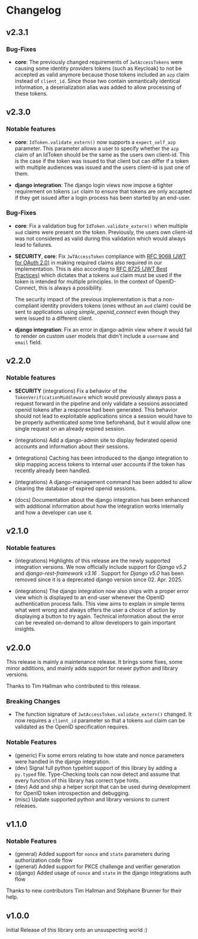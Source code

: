 # Changelog

## v2.3.1

### Bug-Fixes

- **core**: The previously changed requirements of `JwtAccessTokens` were causing some identity providers tokens (such as Keycloak) to not be accepted as valid anymore because those tokens included an `azp` claim instead of `client_id`.
  Since those two contain semantically identical information, a deserialization alias was added to allow processing of these tokens.

## v2.3.0

### Notable features

- **core**: `IdToken.validate_extern()` now supports a `expect_self_azp` parameter.
  This parameter allows a user to specify whether the `azp` claim of an IdToken should be the same as the users own client-id.
  This is the case if the token was issued to that client but can differ if a token with multiple audiences was issued and the users client-id is just one of them.

- **django integration**: The django login views now impose a tighter requirement on tokens `iat` claim to ensure that tokens are only accapted if they get issued after a login process has been started by an end-user.

### Bug-Fixes

- **core**: Fix a validation bug for `IdToken.validate_extern()` when multiple `aud` claims were present on the token.
  Previously, the users own client-id was not considered as valid during this validation which would always lead to failures.

- **SECURITY**, **core**: Fix `JwTAccessToken` compliance with [RFC 9068 (JWT for OAuth 2.0)](https://www.rfc-editor.org/rfc/rfc9068#section-2.2-2.6) in making required claims also required in our implementation. This is also according to [RFC 8725 (JWT Best Practices)](https://www.rfc-editor.org/rfc/rfc8725#section-3.9) which dictates that a tokens `aud` claim must be used if the token is intended for multiple principles. In the context of OpenID-Connect, this is always a possibility.

  The security impact of the previous implementation is that a non-compliant identity providers tokens (ones without an `aud` claim) could be sent to applications using *simple_openid_connect* even though they were issued to a different client.

- **django integration**: Fix an error in django-admin view where it would fail to render on custom user models that didn't include a `username` and `email` field.

## v2.2.0

### Notable features

- **SECURITY** (integrations) Fix a behavior of the `TokenVerificationMiddleware` which would previously always pass a request forward in the pipeline and only validate a sessions associated openid tokens after a response had been generated.
  This behavior should not lead to exploitable applications since a session would have to be properly authenticated some time beforehand, but it would allow one single request on an already expired session.

- (integrations) Add a django-admin site to display federated openid accounts and information about their sessions.

- (integrations) Caching has been introduced to the django integration to skip mapping access tokens to internal user accounts if the token has recently already been handled.

- (integrations) A django-management command has been added to allow clearing the database of expired openid sessions.

- (docs) Documentation about the django integration has been enhanced with additional information about how the integration works internally and how a developer can use it.

## v2.1.0

### Notable features

- (integrations) Highlights of this release are the newly supported integration versions. We now officially include support for *Django v5.2* and *django-rest-framework v3.16* . Support for *Django v5.0* has been removed since it is a deprecated django version since 02. Apr. 2025.

- (integrations) The django integration now also ships with a proper error view which is displayed to an end-user whenever the OpenID authentication process fails. This view aims to explain in simple terms what went wrong and always offers the user a choice of action by displaying a button to try again. Technical information about the error can be revealed on-demand to allow developers to gain important insights.

## v2.0.0

This release is mainly a maintenance release.
It brings some fixes, some minor additions, and mainly adds support for newer python and library versions.

Thanks to Tim Hallman who contributed to this release.

### Breaking Changes

- The function signature of `JwtAccessToken.validate_extern()` changed. It now requires a `client_id` parameter so that a tokens `aud` claim can be validated as the OpenID specification requires.

### Notable Features

- (generic) Fix some errors relating to how state and nonce parameters were handled in the django integration.
- (dev) Signal full python typehint support of this library by adding a `py.typed` file.
  Type-Checking tools can now detect and assume that every function of this library has correct type hints.
- (dev) Add and ship a helper script that can be used during development for OpenID token introspection and debugging.
- (misc) Update supported python and library versions to current releases.

## v1.1.0

### Notable Features

- (general) Added support for `nonce` and `state` parameters during authorization code flow
- (general) Added support for PKCE challenge and verifier generation
- (django) Added usage of `nonce` and `state` in the django integrations auth flow

Thanks to new contributors Tim Hallman and Stéphane Brunner for their help.

## v1.0.0

Initial Release of this library onto an unsuspecting world :)
